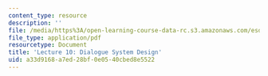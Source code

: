 ```yaml
---
content_type: resource
description: ''
file: /media/https%3A/open-learning-course-data-rc.s3.amazonaws.com/esd-051j-engineering-innovation-and-design-fall-2012/a33d9168a7ed28bf0e0540cbed8e5522_MITESD_051JF12_Lec10.pdf
file_type: application/pdf
resourcetype: Document
title: 'Lecture 10: Dialogue System Design'
uid: a33d9168-a7ed-28bf-0e05-40cbed8e5522
---
```

